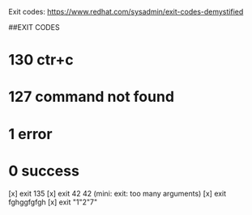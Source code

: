 
Exit codes:       https://www.redhat.com/sysadmin/exit-codes-demystified


##EXIT CODES
# 130  ctr+c 
# 127  command not found
# 1    error
# 0 success

[x] exit 135
[x] exit 42 42 (mini: exit: too many arguments)
[x] exit fghggfgfgh
[x] exit "1"2"7"